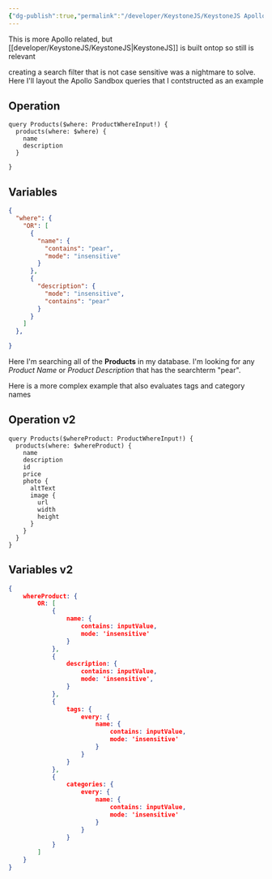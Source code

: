 ```yaml
---
{"dg-publish":true,"permalink":"/developer/KeystoneJS/KeystoneJS Apollo Filter Search/","created":"2024-02-29T22:19:56.028-06:00","updated":"2024-03-01T00:19:25.000-06:00"}
---
```


This is more Apollo related, but [[developer/KeystoneJS/KeystoneJS\|KeystoneJS]] is built ontop so still is relevant 

creating a search filter that is not case sensitive was a nightmare to solve. Here I'll layout the Apollo Sandbox queries that I contstructed as an example

## Operation
```gql
query Products($where: ProductWhereInput!) {
  products(where: $where) {
    name
    description
  }

}
```

## Variables
```json
{
  "where": {
    "OR": [
      {
        "name": {
          "contains": "pear",
          "mode": "insensitive"
        }
      },
      {
        "description": {
          "mode": "insensitive",
          "contains": "pear"
        }
      }
    ]
  },

}
```

Here I'm searching all of the **Products** in my database. I'm looking for any *Product Name* or *Product Description* that has the searchterm "pear". 


Here is a more complex example that also evaluates tags and category names

## Operation v2
```gql
query Products($whereProduct: ProductWhereInput!) {
  products(where: $whereProduct) {
    name
    description
    id
    price
    photo {
      altText
      image {
        url
        width
        height
      }
    }
  }
}
```

## Variables v2
```json
{
	whereProduct: {
		OR: [
			{
				name: {
					contains: inputValue,
					mode: 'insensitive'
				}
			},
			{
				description: {
					contains: inputValue,
					mode: 'insensitive',
				}
			},
			{
				tags: {
					every: {
						name: {
							contains: inputValue,
							mode: 'insensitive'
						}
					}
				}
			},
			{
				categories: {
					every: {
						name: {
							contains: inputValue,
							mode: 'insensitive'
						}
					}
				}
			}
		]
	}
}
```